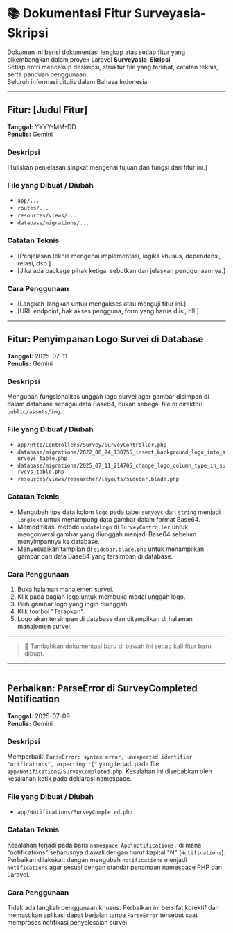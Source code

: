 # 📚 Dokumentasi Fitur Surveyasia-Skripsi

Dokumen ini berisi dokumentasi lengkap atas setiap fitur yang dikembangkan dalam proyek Laravel **Surveyasia-Skripsi**.  
Setiap entri mencakup deskripsi, struktur file yang terlibat, catatan teknis, serta panduan penggunaan.  
Seluruh informasi ditulis dalam Bahasa Indonesia.

---

## Fitur: [Judul Fitur]

**Tanggal:** YYYY-MM-DD  
**Penulis:** Gemini

### Deskripsi  
[Tuliskan penjelasan singkat mengenai tujuan dan fungsi dari fitur ini.]

### File yang Dibuat / Diubah
- `app/...`
- `routes/...`
- `resources/views/...`
- `database/migrations/...`

### Catatan Teknis
- [Penjelasan teknis mengenai implementasi, logika khusus, dependensi, relasi, dsb.]
- [Jika ada package pihak ketiga, sebutkan dan jelaskan penggunaannya.]

### Cara Penggunaan
- [Langkah-langkah untuk mengakses atau menguji fitur ini.]
- [URL endpoint, hak akses pengguna, form yang harus diisi, dll.]

---

## Fitur: Penyimpanan Logo Survei di Database

**Tanggal:** 2025-07-11  
**Penulis:** Gemini

### Deskripsi

Mengubah fungsionalitas unggah logo survei agar gambar disimpan di dalam database sebagai data Base64, bukan sebagai file di direktori `public/assets/img`.

### File yang Dibuat / Diubah

- `app/Http/Controllers/Survey/SurveyController.php`
- `database/migrations/2022_06_24_130755_insert_background_logo_into_surveys_table.php`
- `database/migrations/2025_07_11_214705_change_logo_column_type_in_surveys_table.php`
- `resources/views/researcher/layouts/sidebar.blade.php`

### Catatan Teknis

- Mengubah tipe data kolom `logo` pada tabel `surveys` dari `string` menjadi `longText` untuk menampung data gambar dalam format Base64.
- Memodifikasi metode `updateLogo` di `SurveyController` untuk mengonversi gambar yang diunggah menjadi Base64 sebelum menyimpannya ke database.
- Menyesuaikan tampilan di `sidebar.blade.php` untuk menampilkan gambar dari data Base64 yang tersimpan di database.

### Cara Penggunaan

1. Buka halaman manajemen survei.
2. Klik pada bagian logo untuk membuka modal unggah logo.
3. Pilih gambar logo yang ingin diunggah.
4. Klik tombol "Terapkan".
5. Logo akan tersimpan di database dan ditampilkan di halaman manajemen survei.

---

> 📝 Tambahkan dokumentasi baru di bawah ini setiap kali fitur baru dibuat.

---



---

## Perbaikan: ParseError di SurveyCompleted Notification

**Tanggal:** 2025-07-09  
**Penulis:** Gemini

### Deskripsi

Memperbaiki `ParseError: syntax error, unexpected identifier "otifications", expecting "{"` yang terjadi pada file `app/Notifications/SurveyCompleted.php`. Kesalahan ini disebabkan oleh kesalahan ketik pada deklarasi namespace.

### File yang Dibuat / Diubah

- `app/Notifications/SurveyCompleted.php`

### Catatan Teknis

Kesalahan terjadi pada baris `namespace App\notifications;` di mana "notifications" seharusnya diawali dengan huruf kapital "N" (`Notifications`). Perbaikan dilakukan dengan mengubah `notifications` menjadi `Notifications` agar sesuai dengan standar penamaan namespace PHP dan Laravel.

### Cara Penggunaan

Tidak ada langkah penggunaan khusus. Perbaikan ini bersifat korektif dan memastikan aplikasi dapat berjalan tanpa `ParseError` tersebut saat memproses notifikasi penyelesaian survei.
